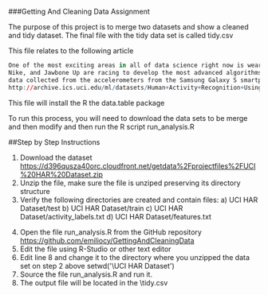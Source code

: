###Getting And Cleaning Data Assignment


The purpose of this project is to merge two datasets and show a cleaned and tidy dataset. The final file with the tidy
data set is called tidy.csv

This file relates to the following article
```r
One of the most exciting areas in all of data science right now is wearable computing - see for example  this article . Companies like Fitbit, 
Nike, and Jawbone Up are racing to develop the most advanced algorithms to attract new users. The data linked to from the course website represent
data collected from the accelerometers from the Samsung Galaxy S smartphone. A full description is available at the site where the data was obtained: 
http://archive.ics.uci.edu/ml/datasets/Human+Activity+Recognition+Using+Smartphones 
```

This file will install the R the data.table package 

To run this process, you will need to download the data sets to be merge and then modify and then run the R script run_analysis.R

##Step by Step Instructions

1. Download the dataset 
https://d396qusza40orc.cloudfront.net/getdata%2Fprojectfiles%2FUCI%20HAR%20Dataset.zip 
2. Unzip the file, make sure the file is unziped preserving its directory structure
3. Verify the following directories are created and contain files:
	a) UCI HAR Dataset/test
	b) UCI HAR Dataset/train
	c) UCI HAR Dataset/activity_labels.txt
	d) UCI HAR Dataset/features.txt
4) Open the file run_analysis.R from the GitHub repository
	https://github.com/emiliocy/GettingAndCleaningData	
5) Edit the file using R-Studio or other text editor
6) Edit line 8 and change it to the directory where you unzipped the data set on step 2 above
	  setwd('<UNZIP DIRECTORY>\\UCI HAR Dataset')
7) Source the file run_analysis.R and run it.
8) The output file will be located in the <UNZIP DIRECTORY>\\tidy.csv
